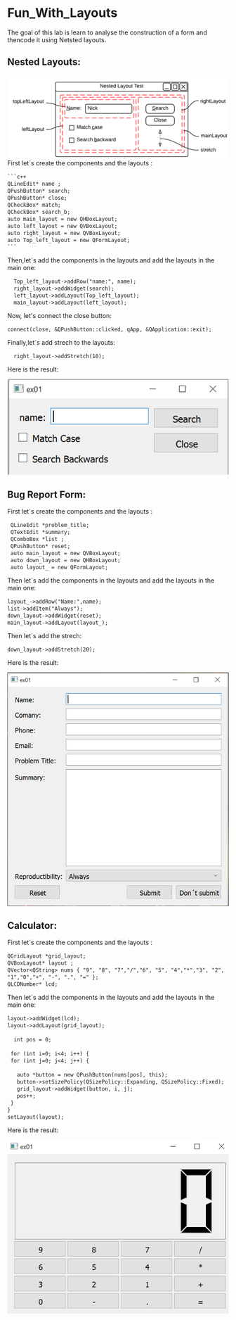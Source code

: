# Fun_With_Layouts
The goal of this lab is learn to analyse the construction of a form and thencode it using Netsted layouts.

## Nested Layouts:

![image](https://github.com/imane0101010/Fun_With_Layouts/blob/1f47058dbb68d31cad89dfa30402246b09205cd8/C.PNG)
First let´s create the components and the layouts :
     
    ```c++
    QLineEdit* name ;
    QPushButton* search;
    QPushButton* close;
    QCheckBox* match;
    QCheckBox* search_b;
    auto main_layout = new QHBoxLayout;
    auto left_layout = new QVBoxLayout;
    auto right_layout = new QVBoxLayout;
    auto Top_left_layout = new QFormLayout;
    ```
Then,let´s add the components in the layouts and add the layouts in the main one:
     
      Top_left_layout->addRow("name:", name);
      right_layout->addWidget(search);
      left_layout->addLayout(Top_left_layout);
      main_layout->addLayout(left_layout);
      
Now, let's connect the close button:

    connect(close, &QPushButton::clicked, qApp, &QApplication::exit);

Finally,let´s add strech to the layouts:

      right_layout->addStretch(10);
      
Here is the result:

![image](https://github.com/imane0101010/Fun_With_Layouts/blob/80167854cdfdbf1928609e18af25aa82aebf1a7b/B.PNG)


## Bug Report Form:

First let´s create the components and the layouts : 
             
     QLineEdit *problem_title;
     QTextEdit *summary;
     QComboBox *list ;
     QPushButton* reset;
     auto main_layout = new QVBoxLayout;
     auto down_layout = new QHBoxLayout;
     auto layout_ = new QFormLayout;
 
Then let´s add the components in the layouts and add the layouts in the main one:

    layout_->addRow("Name:",name);
    list->addItem("Always");
    down_layout->addWidget(reset);
    main_layout->addLayout(layout_);
    
Then let´s add the strech:
      
    down_layout->addStretch(20);

Here is the result:

![image](https://github.com/imane0101010/Fun_With_Layouts/blob/9f81e1afc33772d61c0fdf9fe3a8ab3a3f965eea/A.PNG)
   
## Calculator:

First let´s create the components and the layouts : 
    
    QGridLayout *grid_layout;
    QVBoxLayout* layout ;
    QVector<QString> nums { "9", "8", "7","/","6", "5", "4","*","3", "2", "1","0","+", "-", ".", "=" };
    QLCDNumber* lcd;
    
 
Then let´s add the components in the layouts and add the layouts in the main one:
   
    layout->addWidget(lcd);
    layout->addLayout(grid_layout);

      int pos = 0;

     for (int i=0; i<4; i++) {
     for (int j=0; j<4; j++) {

       auto *button = new QPushButton(nums[pos], this);
       button->setSizePolicy(QSizePolicy::Expanding, QSizePolicy::Fixed);
       grid_layout->addWidget(button, i, j);
       pos++;
     }
    }
    setLayout(layout);

Here is the result:

![image](https://github.com/imane0101010/Fun_With_Layouts/blob/66e93c1829f5ccd64fabd457be3134866f8984be/D1.png)
   

